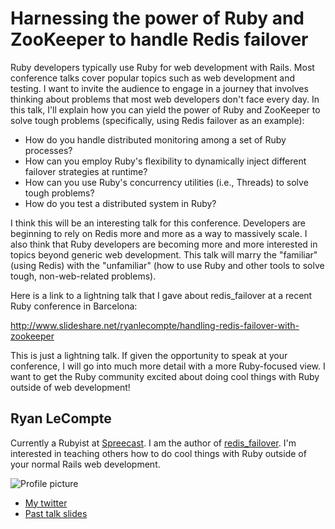 # Harnessing the power of Ruby and ZooKeeper to handle Redis failover

Ruby developers typically use Ruby for web development with Rails. Most conference 
talks cover popular topics such as web development and testing.
I want to invite the audience to engage in a journey that involves thinking about
problems that most web developers don't face every day. In this talk, I'll explain
how you can yield the power of Ruby and ZooKeeper to solve tough problems 
(specifically, using Redis failover as an example): 

* How do you handle distributed monitoring among a set of Ruby processes?
* How can you employ Ruby's flexibility to dynamically inject different failover
strategies at runtime?
* How can you use Ruby's concurrency utilities (i.e., Threads) to solve tough problems?
* How do you test a distributed system in Ruby?

I think this will be an interesting talk for this conference. Developers are 
beginning to rely on Redis more and more as a way to massively scale. I also 
think that Ruby developers are becoming more and more interested in topics 
beyond generic web development. This talk will marry the "familiar" (using Redis) 
with the "unfamiliar" (how to use Ruby and other tools to solve tough, 
non-web-related problems).

Here is a link to a lightning talk that I gave about redis_failover 
at a recent Ruby conference in Barcelona:

http://www.slideshare.net/ryanlecompte/handling-redis-failover-with-zookeeper

This is just a lightning talk. If given the opportunity to speak at your conference,
I will go into much more detail with a more Ruby-focused view. I want to get the 
Ruby community excited about doing cool things with Ruby outside of web development!

## Ryan LeCompte

Currently a Rubyist at [Spreecast](http://www.spreecast.com). I am the author of 
[redis_failover](http://github.com/ryanlecompte/redis_failover). I'm interested 
in teaching others how to do cool things with Ruby outside of your 
normal Rails web development.

![Profile picture](https://github.com/ryanlecompte/rubyconfau-2013-cfp/blob/master/RyanLeCompte-Handling_redis_failover_with_ruby_and_zookeeper/profile_picture.jpg?raw=true)

- [My twitter](https://twitter.com/ryanlecompte)
- [Past talk slides](http://www.slideshare.net/ryanlecompte/handling-redis-failover-with-zookeeper)
